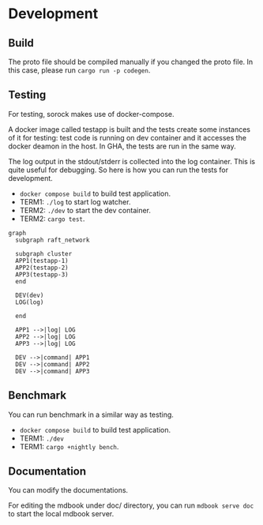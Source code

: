 # Development

## Build

The proto file should be compiled manually if you changed the proto file.
In this case, please run `cargo run -p codegen`.

## Testing

For testing, sorock makes use of docker-compose.

A docker image called testapp is built and the tests create some instances of it for testing: test code is running on dev container and it accesses the docker deamon in the host. In GHA, the tests are run in the same way.

The log output in the stdout/stderr is collected into the log container. This is quite useful for debugging. So here is how you can run the tests for development.

- `docker compose build` to build test application.
- TERM1: `./log` to start log watcher.
- TERM2: `./dev` to start the dev container.
- TERM2: `cargo test`.

```mermaid
graph
  subgraph raft_network

  subgraph cluster
  APP1(testapp-1)
  APP2(testapp-2)
  APP3(testapp-3)
  end
  
  DEV(dev)
  LOG(log)
  
  end
  
  APP1 -->|log| LOG
  APP2 -->|log| LOG
  APP3 -->|log| LOG
  
  DEV -->|command| APP1
  DEV -->|command| APP2
  DEV -->|command| APP3
```

## Benchmark

You can run benchmark in a similar way as testing.

- `docker compose build` to build test application.
- TERM1: `./dev`
- TERM1: `cargo +nightly bench`.

## Documentation

You can modify the documentations.

For editing the mdbook under doc/ directory,
you can run `mdbook serve doc` to start the local mdbook server.
